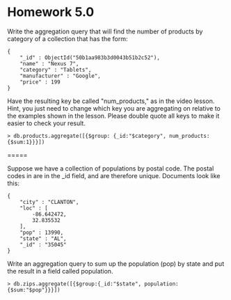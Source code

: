 Homework 5.0
=====

Write the aggregation query that will find the number of products by category of a collection that has the form:
```
{
	"_id" : ObjectId("50b1aa983b3d0043b51b2c52"),
	"name" : "Nexus 7",
	"category" : "Tablets",
	"manufacturer" : "Google",
	"price" : 199
}
```

Have the resulting key be called "num_products," as in the video lesson. Hint, you just need to change which key you are aggregating on relative to the examples shown in the lesson.
Please double quote all keys to make it easier to check your result.
```
> db.products.aggregate([{$group: {_id:"$category", num_products:{$sum:1}}}])
```
=====

Suppose we have a collection of populations by postal code. The postal codes in are in the _id field, and are therefore unique. Documents look like this:
```
{
	"city" : "CLANTON",
	"loc" : [
		-86.642472,
		32.835532
	],
	"pop" : 13990,
	"state" : "AL",
	"_id" : "35045"
}
```

Write an aggregation query to sum up the population (pop) by state and put the result in a field called population.
```
> db.zips.aggregate([{$group:{_id:"$state", population:{$sum:"$pop"}}}])
```
